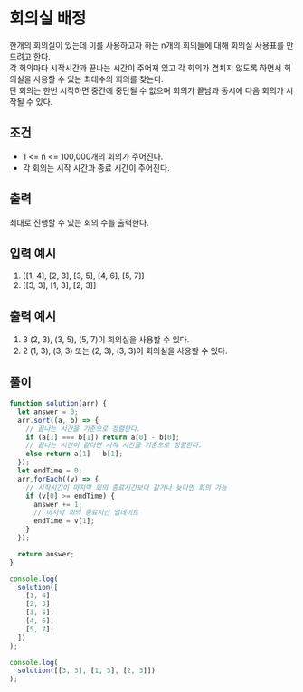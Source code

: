 # 회의실 배정

한개의 회의실이 있는데 이를 사용하고자 하는 n개의 회의들에 대해 회의실 사용표를 만드려고 한다.<br>
각 회의마다 시작시간과 끝나는 시간이 주어져 있고 각 회의가 겹치지 않도록 하면서 회의실을 사용할 수 있는 최대수의 회의를 찾는다.<br>
단 회의는 한번 시작하면 중간에 중단될 수 없으며 회의가 끝남과 동시에 다음 회의가 시작될 수 있다.

## 조건

- 1 <= n <= 100,000개의 회의가 주어진다.
- 각 회의는 시작 시간과 종료 시간이 주어진다.

## 출력

최대로 진행할 수 있는 회의 수를 출력한다.

## 입력 예시

1. [[1, 4], [2, 3], [3, 5], [4, 6], [5, 7]]
2. [[3, 3], [1, 3], [2, 3]]

## 출력 예시
1. 3
(2, 3), (3, 5), (5, 7)이 회의실을 사용할 수 있다.
2. 2
(1, 3), (3, 3) 또는 (2, 3), (3, 3)이 회의실을 사용할 수 있다.

## 풀이

```js
function solution(arr) {
  let answer = 0;
  arr.sort((a, b) => {
    // 끝나는 시간을 기준으로 정렬한다.
    if (a[1] === b[1]) return a[0] - b[0];
    // 끝나는 시간이 같다면 시작 시간을 기준으로 정렬한다.
    else return a[1] - b[1];
  });
  let endTime = 0;
  arr.forEach((v) => {
    // 시작시간이 마지막 회의 종료시간보다 같거나 늦다면 회의 가능
    if (v[0] >= endTime) {
      answer += 1;
      // 마지막 회의 종료시간 업데이트
      endTime = v[1];
    }
  });

  return answer;
}

console.log(
  solution([
    [1, 4],
    [2, 3],
    [3, 5],
    [4, 6],
    [5, 7],
  ])
);

console.log(
  solution([[3, 3], [1, 3], [2, 3]])
);

```